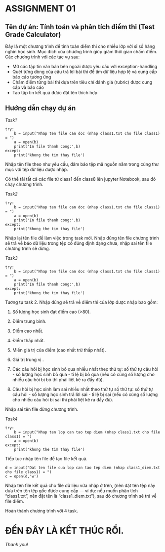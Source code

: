 ﻿# **ASSIGNMENT 01**
## **Tên dự án: Tính toán và phân tích điểm thi (Test Grade Calculator)**
Đây là một chương trình để tính toán điểm thi cho nhiều lớp với sĩ số hàng nghìn học sinh. Mục đích của chương trình giúp giảm thời gian chấm điểm. Các chương trình với các tác vụ sau: 

- Mở các tập tin văn bản bên ngoài được yêu cầu với exception-handling
- Quét từng dòng của câu trả lời bài thi để tìm dữ liệu hợp lệ và cung cấp báo cáo tương ứng
- Chấm điểm từng bài thi dựa trên tiêu chí đánh giá (rubric) được cung cấp và báo cáo
- Tạo tập tin kết quả được đặt tên thích hợp
## **Hướng dẫn chạy dự án**
*Task1*
```
try:
    b = input("Nhap ten file can doc (nhap class1.txt cho file class1) = ")
    a = open(b)
    print('In file thanh cong:',b)
except:
    print('khong the tim thay file')
```
Nhập tên file theo như yêu cầu, đảm bảo tệp mã nguồn nằm trong cùng thư mục với tệp dữ liệu được nhập.

Có thể tải tất cả các file từ class1 đến class8 lên jupyter Notebook, sau đó chạy chương trình.

*Task2*
```
try:
    b = input("Nhap ten file can doc (nhap class1.txt cho file class1) = ")
    a = open(b)
    print('In file thanh cong:',b)
except:
    print('khong the tim thay file')
```
Nhập lại tên file để làm việc trong task mới. Nhập đúng tên file chương trình sẽ trả về báo dữ liệu trong tệp có đúng định dạng chưa, nhập sai tên file chương trình sẽ dừng.

*Task3*
```
try:
    b = input("Nhap ten file can doc (nhap class1.txt cho file class1) = ")
    a = open(b)
    print('In file thanh cong:',b)
except:
    print('khong the tim thay file')
```
Tương tự task 2. Nhập đúng sẽ trả về điểm thi của lớp được nhập bao gồm:

1. Số lượng học sinh đạt điểm cao (>80).

2. Điểm trung bình.

3. Điểm cao nhất.

4. Điểm thấp nhất.

5. Miền giá trị của điểm (cao nhất trừ thấp nhất).

6. Giá trị trung vị .

7. Các câu hỏi bị học sinh bỏ qua nhiều nhất theo thứ tự: số thứ tự câu hỏi - số lượng học sinh bỏ qua -  tỉ lệ bị bỏ qua (nếu có cùng số lượng cho nhiều câu hỏi bị bỏ thì phải liệt kê ra đầy đủ).

8. Câu hỏi bị học sinh làm sai nhiều nhất theo thứ tự số thứ tự: số thứ tự câu hỏi - số lượng học sinh trả lời sai - tỉ lệ bị sai (nếu có cùng số lượng cho nhiều câu hỏi bị sai thì phải liệt kê ra đầy đủ).

Nhập sai tên file dừng chương trình.

*Task4*
```
try:
    b = input("Nhap ten lop can tao tep diem (nhap class1.txt cho file class1) = ")
    a = open(b)
except:
    print('khong the tim thay file')
```
Tiếp tục nhập tên file để tạo file kết quả.
```
d = input("Dat ten file cua lop can tao tep diem (nhap class1_diem.txt cho file class1) = ")
c = open(d,'w')
```
Nhập tên file kết quả cho file dữ liệu vừa nhập ở trên, (nên đặt tên tệp này dựa trên tên tệp gốc được cung cấp — ví dụ: nếu muốn phân tích “class1.txt”, nên đặt tên là “class1_diem.txt”), sau đó chương trình sẽ trả về file điểm.

Hoàn thành chương trình với 4 task.
# ĐẾN ĐÂY LÀ KẾT THÚC RỒI.
*Thank you!*